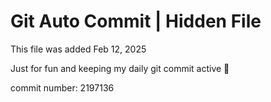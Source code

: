 # Git Auto Commit | Hidden File

This file was added Feb 12, 2025

Just for fun and keeping my daily git commit active 🤪

commit number: 2197136

